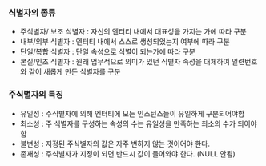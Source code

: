 ### 식별자의 종류

- 주식별자/ 보조 식별자 : 자신의 엔터티 내에서 대표성을 가지는 가에 따라 구분
- 내부/외부 식별자 : 엔터티 내에서 스스로 생성되었는지 여부에 따라 구분
- 단일/복합 식별자 : 단일 속성으로 식별이 되는가에 따라 구분
- 본질/인조 식별자 : 원래 업무적으로 의미가 있던 식별자 속성을 대체하여 일련번호와 같이 새롭게 만든 식별자를 구분

### 주식별자의 특징

- 유일성 : 주식별자에 의해 엔터티에 모든 인스턴스들이 유일하게 구분되어야함
- 최소성 : 주 식별자를 구성하는 속성의 수는 유일성을 만족하는 최소의 수가 되어야 함
- 불변성 : 지정된 주식별자의 값은 자주 변하지 않는 것이어야 한다.
- 존재성 : 주식별자가 지정이 되면 반드시 값이 들어와야 한다. (NULL 안됨)
